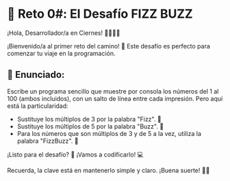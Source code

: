 # 🚀 **Reto 0#: El Desafío FIZZ BUZZ**

¡Hola, Desarrollador/a en Ciernes! 👩‍💻👨‍💻

¡Bienvenido/a al primer reto del camino! 🌟 Este desafío es perfecto para comenzar tu viaje en la programación.

## 📜 Enunciado:

Escribe un programa sencillo que muestre por consola los números del 1 al 100 (ambos incluidos), con un salto de línea entre cada impresión. Pero aquí está la particularidad:

- Sustituye los múltiplos de 3 por la palabra "Fizz". 🎉
- Sustituye los múltiplos de 5 por la palabra "Buzz". 🚀
- Para los números que son múltiplos de 3 y de 5 a la vez, utiliza la palabra "FizzBuzz". 🔮

¡Listo para el desafío? 🚨 ¡Vamos a codificarlo! 💻

Recuerda, la clave está en mantenerlo simple y claro. ¡Buena suerte! 🌈🚀
